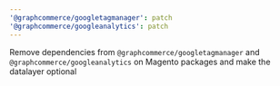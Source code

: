 ```yaml
---
'@graphcommerce/googletagmanager': patch
'@graphcommerce/googleanalytics': patch
---
```


Remove dependencies from `@graphcommerce/googletagmanager` and `@graphcommerce/googleanalytics` on Magento packages and make the datalayer optional
